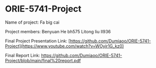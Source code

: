 # ORIE-5741-Project
 Name of project: Fa big cai
 
 Project members:
  Benyuan He  bh575
  Litong liu ll936
  
  Final Project Presentation Link: [https://github.com/Dumiaoo/ORIE-5741-Project](https://www.youtube.com/watch?v=WOyir1G_kz0)
  
  Final Report Link: https://github.com/Dumiaoo/ORIE-5741-Project/blob/main/final%20report.pdf
